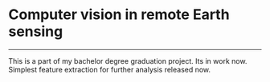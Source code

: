 # Computer vision in remote Earth sensing
---
This is a part of my bachelor degree graduation project. Its in work now. Simplest feature extraction for further analysis released now.
